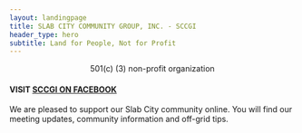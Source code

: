 ```yaml
---
layout: landingpage
title: SLAB CITY COMMUNITY GROUP, INC. - SCCGI
header_type: hero
subtitle: Land for People, Not for Profit
---
```


<center>501(c) (3) non-profit organization</center>

#### VISIT [SCCGI ON FACEBOOK](http://www.facebook.com/SCCGinc/)
We are pleased to support our Slab City community online. You will find our meeting updates, community information and off-grid tips.
